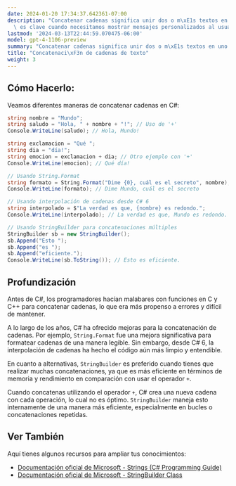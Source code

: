 ```yaml
---
date: 2024-01-20 17:34:37.642361-07:00
description: "Concatenar cadenas significa unir dos o m\xE1s textos en uno solo. Esto\
  \ es clave cuando necesitamos mostrar mensajes personalizados al usuario o combinar\u2026"
lastmod: '2024-03-13T22:44:59.070475-06:00'
model: gpt-4-1106-preview
summary: "Concatenar cadenas significa unir dos o m\xE1s textos en uno solo."
title: "Concatenaci\xF3n de cadenas de texto"
weight: 3
---
```


## Cómo Hacerlo:
Veamos diferentes maneras de concatenar cadenas en C#:

```C#
string nombre = "Mundo";
string saludo = "Hola, " + nombre + "!"; // Uso de '+'
Console.WriteLine(saludo); // Hola, Mundo!

string exclamacion = "Qué ";
string dia = "día!";
string emocion = exclamacion + dia; // Otro ejemplo con '+'
Console.WriteLine(emocion); // Qué día!

// Usando String.Format
string formato = String.Format("Dime {0}, cuál es el secreto", nombre);
Console.WriteLine(formato); // Dime Mundo, cuál es el secreto

// Usando interpolación de cadenas desde C# 6
string interpolado = $"La verdad es que, {nombre} es redondo.";
Console.WriteLine(interpolado); // La verdad es que, Mundo es redondo.

// Usando StringBuilder para concatenaciones múltiples
StringBuilder sb = new StringBuilder();
sb.Append("Esto ");
sb.Append("es ");
sb.Append("eficiente.");
Console.WriteLine(sb.ToString()); // Esto es eficiente.
```

## Profundización
Antes de C#, los programadores hacían malabares con funciones en C y C++ para concatenar cadenas, lo que era más propenso a errores y difícil de mantener. 

A lo largo de los años, C# ha ofrecido mejoras para la concatenación de cadenas. Por ejemplo, `String.Format` fue una mejora significativa para formatear cadenas de una manera legible. Sin embargo, desde C# 6, la interpolación de cadenas ha hecho el código aún más limpio y entendible.

En cuanto a alternativas, `StringBuilder` es preferido cuando tienes que realizar muchas concatenaciones, ya que es más eficiente en términos de memoria y rendimiento en comparación con usar el operador `+`.

Cuando concatenas utilizando el operador `+`, C# crea una nueva cadena con cada operación, lo cual no es óptimo. `StringBuilder` maneja esto internamente de una manera más eficiente, especialmente en bucles o concatenaciones repetidas.

## Ver También
Aquí tienes algunos recursos para ampliar tus conocimientos:

- [Documentación oficial de Microsoft - Strings (C# Programming Guide)](https://docs.microsoft.com/en-us/dotnet/csharp/programming-guide/strings/)
- [Documentación oficial de Microsoft - StringBuilder Class](https://docs.microsoft.com/en-us/dotnet/api/system.text.stringbuilder?view=net-6.0)
